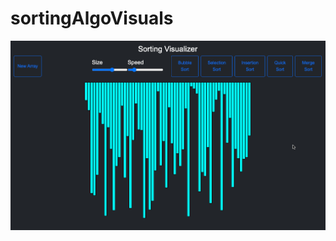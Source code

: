 # sortingAlgoVisuals



<img src="https://github.com/Dishakatiyar1/sortingAlgoVisuals/blob/main/Screenshot%202022-11-11%20at%201.43.27%20PM.png">
